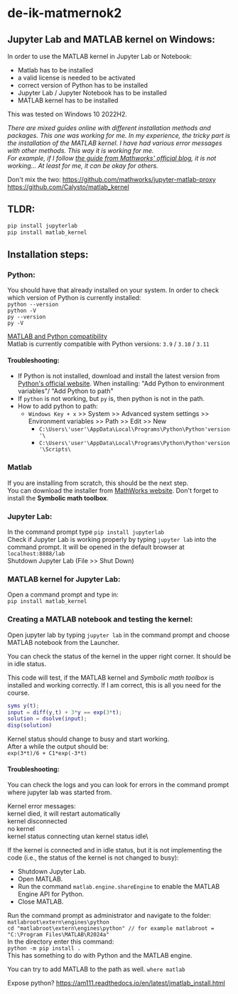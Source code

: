 # de-ik-matmernok2

## Jupyter Lab and MATLAB kernel on Windows:

In order to use the MATLAB kernel in Jupyter Lab or Notebook:
- Matlab has to be installed
- a valid license is needed to be activated
- correct version of Python has to be installed
- Jupyter Lab / Jupyter Notebook has to be installed
- MATLAB kernel has to be installed

This was tested on Windows 10 2022H2.

*There are mixed guides online with different installation methods and packages. This one was working for me. In my experience, the tricky part is the installation of the MATLAB kernel. I have had various error messages with other methods. This way it is working for me.\
For example, if I follow [the guide from Mathworks' official blog](https://blogs.mathworks.com/matlab/2023/06/26/matlab-kernel-for-jupyter-now-with-windows-support/), it is not working... At least for me, it can be okay for others.*

Don't mix the two:
https://github.com/mathworks/jupyter-matlab-proxy \
https://github.com/Calysto/matlab_kernel

## TLDR:

```bash
pip install jupyterlab
pip install matlab_kernel
```

## Installation steps:

### Python:

You should have that already installed on your system. In order to check which version of Python is currently installed:\
`python --version`\
`python -V`\
`py --version`\
`py -V`

[MATLAB and Python compatibility](https://www.mathworks.com/support/requirements/python-compatibility.html)\
Matlab is currently compatible with Python versions: `3.9` / `3.10` / `3.11`

#### Troubleshooting:

* If Python is not installed, download and install the latest version from [Python's official website](https://www.python.org/downloads/). When installing: "Add Python to environment variables"/ "Add Python to path" 
* If `python` is not working, but `py` is, then python is not in the path.
* How to add python to path:
  - `Windows Key + x` >> System  >> Advanced system settings >> Environment variables >> Path >> Edit >> New
    * `C:\Users\'user'\AppData\Local\Programs\Python\Python'version'\`
    * `C:\Users\'user'\AppData\Local\Programs\Python\Python'version'\Scripts\`

###  Matlab

If you are installing from scratch, this should be the next step.\
You can download the installer from [MathWorks website](https://www.mathworks.com/downloads/). Don't forget to install the **Symbolic math toolbox**.

### Jupyter Lab:

In the command prompt type `pip install jupyterlab`\
Check if Jupyter Lab is working properly by typing `jupyter lab` into the command prompt. It will be opened in the default browser at `localhost:8888/lab`\
Shutdown Jupyter Lab (File >> Shut Down)

### MATLAB kernel for Jupyter Lab:

Open a command prompt and type in:\
`pip install matlab_kernel`

### Creating a MATLAB notebook and testing the kernel:

Open jupyter lab by typing `jupyter lab` in the command prompt and choose MATLAB notebook from the Launcher.

You can check the status of the kernel in the upper right corner. It should be in idle status.

This code will test, if the MATLAB kernel and *Symbolic math toolbox* is installed and working correctly. If I am correct, this is all you need for the course.

```matlab
syms y(t);
input = diff(y,t) + 3*y == exp(3*t);
solution = dsolve(input);
disp(solution)
```

Kernel status should change to busy and start working.\
After a while the output should be:\
`exp(3*t)/6 + C1*exp(-3*t)`

####  Troubleshooting:

You can check the logs and you can look for errors in the command prompt where jupyter lab was started from.

Kernel error messages:\
kernel died, it will restart automatically\
kernel disconnected\
no kernel\
kernel status connecting utan kernel status idle\

If the kernel is connected and in idle status, but it is not implementing the code (i.e., the status of the kernel is not changed to busy):
- Shutdown Jupyter Lab.
- Open MATLAB.
- Run the command `matlab.engine.shareEngine` to enable the MATLAB Engine API for Python.
- Close MATLAB.

Run the command prompt as administrator and navigate to the folder: `matlabroot\extern\engines\python`\
`cd "matlabroot\extern\engines\python" // for example matlabroot = "C:\Program Files\MATLAB\R2024a"`\
In the directory enter this command:\
`python -m pip install .`\
This has something to do with Python and the MATLAB engine.

You can try to add MATLAB to the path as well.
`where matlab`

Expose python? https://am111.readthedocs.io/en/latest/jmatlab_install.html


